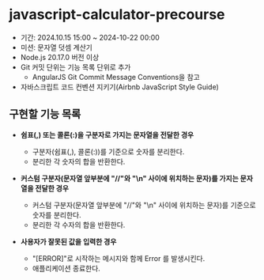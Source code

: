 # javascript-calculator-precourse
- 기간: 2024.10.15 15:00 ~ 2024-10-22 00:00
- 미션: 문자열 덧셈 계산기
- Node.js 20.17.0 버전 이상
- Git 커밋 단위는 기능 목록 단위로 추가
  - AngularJS Git Commit Message Conventions을 참고
- 자바스크립트 코드 컨벤션 지키기(Airbnb JavaScript Style Guide)

## 구현할 기능 목록

- **쉼표(,) 또는 콜론(:)을 구분자로 가지는 문자열을 전달한 경우**
  - 구분자(쉼표(,), 콜론(:))를 기준으로 숫자를 분리한다.
  - 분리한 각 숫자의 합을 반환한다.

- **커스텀 구분자(문자열 앞부분에 "//"와 "\n" 사이에 위치하는 문자)를 가지는 문자열을 전달한 경우**
  - 커스텀 구분자(문자열 앞부분에 "//"와 "\n" 사이에 위치하는 문자)를 기준으로 숫자를 분리한다.
  - 분리한 각 수자의 합을 반환한다.

- **사용자가 잘못된 값을 입력한 경우**
  - "[ERROR]"로 시작하는 메시지와 함께 Error 를 발생시킨다.
  - 애플리케이션 종료한다.